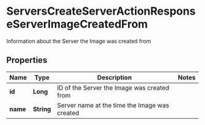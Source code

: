 

# ServersCreateServerActionResponseServerImageCreatedFrom

Information about the Server the Image was created from

## Properties

| Name | Type | Description | Notes |
|------------ | ------------- | ------------- | -------------|
|**id** | **Long** | ID of the Server the Image was created from |  |
|**name** | **String** | Server name at the time the Image was created |  |



